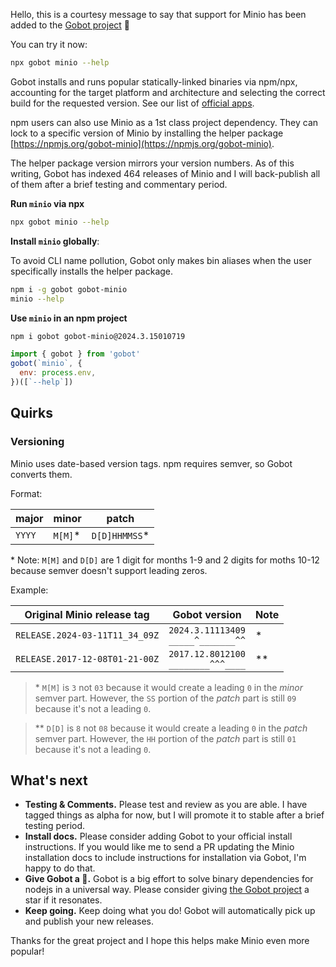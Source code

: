 Hello, this is a courtesy message to say that support for Minio has been added to the [Gobot project](https://www.npmjs.com/package/gobot) 🎸

You can try it now:

```bash
npx gobot minio --help
```

Gobot installs and runs popular statically-linked binaries via npm/npx, accounting for the target platform and architecture and selecting the correct build for the requested version. See our list of [official apps](https://www.npmjs.com/package/gobot#official-gobot-apps).

npm users can also use Minio as a 1st class project dependency. They can lock to a specific version of Minio by installing the helper package [https://npmjs.org/gobot-minio](https://npmjs.org/gobot-minio).

The helper package version mirrors your version numbers. As of this writing, Gobot has indexed 464 releases of Minio and I will back-publish all of them after a brief testing and commentary period.

**Run `minio` via npx**

```bash
npx gobot minio --help
```

**Install `minio` globally**:

To avoid CLI name pollution, Gobot only makes bin aliases when the user specifically installs the helper package.

```bash
npm i -g gobot gobot-minio
minio --help
```

**Use `minio` in an npm project**

```bash
npm i gobot gobot-minio@2024.3.15010719
```

```js
import { gobot } from 'gobot'
gobot(`minio`, {
  env: process.env,
})([`--help`])
```

## Quirks

### Versioning

Minio uses date-based version tags. npm requires semver, so Gobot converts them.

Format:

| major  | minor    | patch          |
| ------ | -------- | -------------- |
| `YYYY` | `M[M]`\* | `D[D]HHMMSS`\* |

\* Note: `M[M]` and `D[D]` are 1 digit for months 1-9 and 2 digits for moths 10-12 because semver doesn't support leading zeros.

Example:

| Original Minio release tag  | Gobot version                           | Note |
| ------------------------------ | --------------------------------------- | ---- |
| `RELEASE.2024-03-11T11_34_09Z` | `2024.3.11113409`<br/>`_____^_______^^` | \*   |
| `RELEASE.2017-12-08T01-21-00Z` | `2017.12.8012100`<br/>`________^^^____` | \*\* |

> \* `M[M]` is `3` not `03` because it would create a leading `0` in the _minor_ semver part. However, the `SS` portion of the _patch_ part is still `09` because it's not a leading `0`.

> \*\* `D[D]` is `8` not `08` because it would create a leading `0` in the _patch_ semver part. However, the `HH` portion of the _patch_ part is still `01` because it's not a leading `0`.


## What's next

- **Testing & Comments.** Please test and review as you are able. I have tagged things as alpha for now, but I will promote it to stable after a brief testing period.
- **Install docs.** Please consider adding Gobot to your official install instructions. If you would like me to send a PR updating the Minio installation docs to include instructions for installation via Gobot, I'm happy to do that.
- **Give Gobot a 💫.** Gobot is a big effort to solve binary dependencies for nodejs in a universal way. Please consider giving [the Gobot project](https://github.com/benallfree/gobot) a star if it resonates.
- **Keep going.** Keep doing what you do! Gobot will automatically pick up and publish your new releases.

Thanks for the great project and I hope this helps make Minio even more popular!
